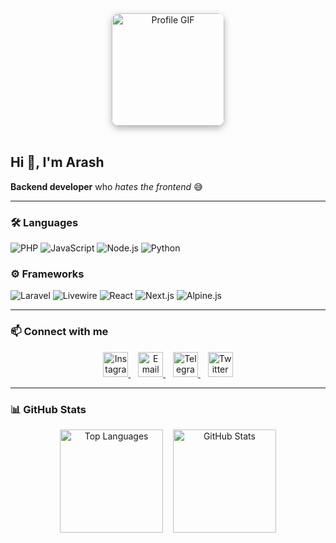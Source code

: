 <div align="center">
  <img src="https://media3.giphy.com/media/v1.Y2lkPTc5MGI3NjExYWpocWdieXRxY2liM3E2ZG95cmsyZmgxZ3JwdTlteXhmYnZpY2R0OSZlcD12MV9pbnRlcm5hbF9naWZfYnlfaWQmY3Q9Zw/odQ5A4pdaDU8E/giphy.gif" alt="Profile GIF" width="180" style="border-radius: 12px; box-shadow: 0 4px 12px rgba(0,0,0,0.3);"/>
</div>

<br/>

## Hi 👋, I'm Arash  
**Backend developer** who *hates the frontend* 😅

---

### 🛠️ Languages
![PHP](https://img.shields.io/badge/PHP-777BB4?logo=php&logoColor=white)
![JavaScript](https://img.shields.io/badge/JavaScript-F7DF1E?logo=javascript&logoColor=black)
![Node.js](https://img.shields.io/badge/Node.js-339933?logo=node.js&logoColor=white)
![Python](https://img.shields.io/badge/Python-3776AB?logo=python&logoColor=white)

### ⚙️ Frameworks
![Laravel](https://img.shields.io/badge/Laravel-FF2D20?logo=laravel&logoColor=white)
![Livewire](https://img.shields.io/badge/Livewire-4E56A6?logo=livewire&logoColor=white)
![React](https://img.shields.io/badge/React-61DAFB?logo=react&logoColor=black)
![Next.js](https://img.shields.io/badge/Next.js-000000?logo=next.js&logoColor=white)
![Alpine.js](https://img.shields.io/badge/Alpine.js-8BC0D0?logo=alpinedotjs&logoColor=black)

---

### 📫 Connect with me
<p align="center">
  <a href="https://instagram.com/arash_arsites" target="_blank">
    <img src="https://cdn.simpleicons.org/instagram/E4405F" alt="Instagram" width="40" height="40"/>
  </a>&nbsp;&nbsp;
  <a href="mailto:arashebi777@gmail.com" target="_blank">
    <img src="https://cdn.simpleicons.org/gmail/EA4335" alt="Email" width="40" height="40"/>
  </a>&nbsp;&nbsp;
  <a href="https://t.me/Octawian" target="_blank">
    <img src="https://cdn.simpleicons.org/telegram/26A5E4" alt="Telegram" width="40" height="40"/>
  </a>&nbsp;&nbsp;
  <a href="https://twitter.com/Arash_Aryans" target="_blank">
    <img src="https://cdn.simpleicons.org/x/1DA1F2" alt="Twitter" width="40" height="40"/>
  </a>
</p>

---

### 📊 GitHub Stats
<p align="center">
  <img src="https://github-readme-stats.vercel.app/api/top-langs/?username=Arash-abraham&layout=compact&theme=dark&hide=html,css,hack" alt="Top Languages" height="165"/>
  &nbsp;&nbsp;
  <img src="https://github-readme-stats.vercel.app/api?username=Arash-abraham&show_icons=true&theme=dark&hide_border=true" alt="GitHub Stats" height="165"/>
</p>
